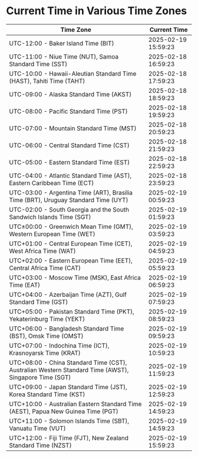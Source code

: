 # Current Time in Various Time Zones

| Time Zone | Current Time |
|-----------|--------------|
| UTC-12:00 - Baker Island Time (BIT) | 2025-02-19 15:59:23 |
| UTC-11:00 - Niue Time (NUT), Samoa Standard Time (SST) | 2025-02-18 16:59:23 |
| UTC-10:00 - Hawaii-Aleutian Standard Time (HAST), Tahiti Time (TAHT) | 2025-02-18 17:59:23 |
| UTC-09:00 - Alaska Standard Time (AKST) | 2025-02-18 18:59:23 |
| UTC-08:00 - Pacific Standard Time (PST) | 2025-02-18 19:59:23 |
| UTC-07:00 - Mountain Standard Time (MST) | 2025-02-18 20:59:23 |
| UTC-06:00 - Central Standard Time (CST) | 2025-02-18 21:59:23 |
| UTC-05:00 - Eastern Standard Time (EST) | 2025-02-18 22:59:23 |
| UTC-04:00 - Atlantic Standard Time (AST), Eastern Caribbean Time (ECT) | 2025-02-18 23:59:23 |
| UTC-03:00 - Argentina Time (ART), Brasília Time (BRT), Uruguay Standard Time (UYT) | 2025-02-19 00:59:23 |
| UTC-02:00 - South Georgia and the South Sandwich Islands Time (SGT) | 2025-02-19 01:59:23 |
| UTC±00:00 - Greenwich Mean Time (GMT), Western European Time (WET) | 2025-02-19 03:59:23 |
| UTC+01:00 - Central European Time (CET), West Africa Time (WAT) | 2025-02-19 04:59:23 |
| UTC+02:00 - Eastern European Time (EET), Central Africa Time (CAT) | 2025-02-19 05:59:23 |
| UTC+03:00 - Moscow Time (MSK), East Africa Time (EAT) | 2025-02-19 06:59:23 |
| UTC+04:00 - Azerbaijan Time (AZT), Gulf Standard Time (GST) | 2025-02-19 07:59:23 |
| UTC+05:00 - Pakistan Standard Time (PKT), Yekaterinburg Time (YEKT) | 2025-02-19 08:59:23 |
| UTC+06:00 - Bangladesh Standard Time (BST), Omsk Time (OMST) | 2025-02-19 09:59:23 |
| UTC+07:00 - Indochina Time (ICT), Krasnoyarsk Time (KRAT) | 2025-02-19 10:59:23 |
| UTC+08:00 - China Standard Time (CST), Australian Western Standard Time (AWST), Singapore Time (SGT) | 2025-02-19 11:59:23 |
| UTC+09:00 - Japan Standard Time (JST), Korea Standard Time (KST) | 2025-02-19 12:59:23 |
| UTC+10:00 - Australian Eastern Standard Time (AEST), Papua New Guinea Time (PGT) | 2025-02-19 14:59:23 |
| UTC+11:00 - Solomon Islands Time (SBT), Vanuatu Time (VUT) | 2025-02-19 14:59:23 |
| UTC+12:00 - Fiji Time (FJT), New Zealand Standard Time (NZST) | 2025-02-19 15:59:23 |
